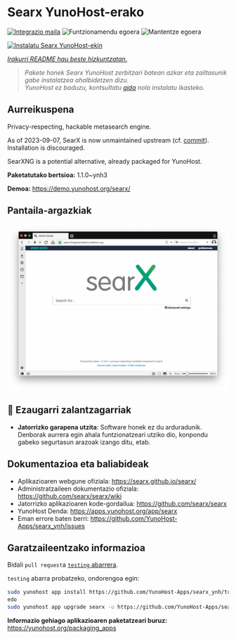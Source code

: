 <!--
Ohart ongi: README hau automatikoki sortu da <https://github.com/YunoHost/apps/tree/master/tools/readme_generator>ri esker
EZ editatu eskuz.
-->

# Searx YunoHost-erako

[![Integrazio maila](https://dash.yunohost.org/integration/searx.svg)](https://dash.yunohost.org/appci/app/searx) ![Funtzionamendu egoera](https://ci-apps.yunohost.org/ci/badges/searx.status.svg) ![Mantentze egoera](https://ci-apps.yunohost.org/ci/badges/searx.maintain.svg)

[![Instalatu Searx YunoHost-ekin](https://install-app.yunohost.org/install-with-yunohost.svg)](https://install-app.yunohost.org/?app=searx)

*[Irakurri README hau beste hizkuntzatan.](./ALL_README.md)*

> *Pakete honek Searx YunoHost zerbitzari batean azkar eta zailtasunik gabe instalatzea ahalbidetzen dizu.*  
> *YunoHost ez baduzu, kontsultatu [gida](https://yunohost.org/install) nola instalatu ikasteko.*

## Aurreikuspena

Privacy-respecting, hackable metasearch engine.

As of 2023-09-07, SearX is now unmaintained upstream (cf. [commit](https://github.com/searx/searx/commit/276ffd3f01cdd823f75676c51231fad4040059d3)).
Installation is discouraged.

SearXNG is a potential alternative, already packaged for YunoHost.


**Paketatutako bertsioa:** 1.1.0~ynh3

**Demoa:** <https://demo.yunohost.org/searx/>

## Pantaila-argazkiak

![Searx(r)en pantaila-argazkia](./doc/screenshots/Screenshot.png)

## :red_circle: Ezaugarri zalantzagarriak

- **Jatorrizko garapena utzita**: Software honek ez du arduradunik. Denborak aurrera egin ahala funtzionatzeari utziko dio, konpondu gabeko segurtasun arazoak izango ditu, etab.

## Dokumentazioa eta baliabideak

- Aplikazioaren webgune ofiziala: <https://searx.github.io/searx/>
- Administratzaileen dokumentazio ofiziala: <https://github.com/searx/searx/wiki>
- Jatorrizko aplikazioaren kode-gordailua: <https://github.com/searx/searx>
- YunoHost Denda: <https://apps.yunohost.org/app/searx>
- Eman errore baten berri: <https://github.com/YunoHost-Apps/searx_ynh/issues>

## Garatzaileentzako informazioa

Bidali `pull request`a [`testing` abarrera](https://github.com/YunoHost-Apps/searx_ynh/tree/testing).

`testing` abarra probatzeko, ondorengoa egin:

```bash
sudo yunohost app install https://github.com/YunoHost-Apps/searx_ynh/tree/testing --debug
edo
sudo yunohost app upgrade searx -u https://github.com/YunoHost-Apps/searx_ynh/tree/testing --debug
```

**Informazio gehiago aplikazioaren paketatzeari buruz:** <https://yunohost.org/packaging_apps>
